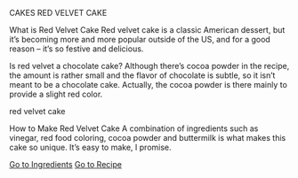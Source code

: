 CAKES
RED VELVET CAKE


What is Red Velvet Cake
Red velvet cake is a classic American dessert, but it’s becoming more and more popular outside of the US, and for a good reason – it’s so festive and delicious.

Is red velvet a chocolate cake? Although there’s cocoa powder in the recipe, the amount is rather small and the flavor of chocolate is subtle, so it isn’t meant to be a chocolate cake. Actually, the cocoa powder is there mainly to provide a slight red color.

red velvet cake

How to Make Red Velvet Cake
A combination of ingredients such as vinegar, red food coloring, cocoa powder and buttermilk is what makes this cake so unique. It’s easy to make, I promise.

[Go to Ingredients](ingredients.md)
[Go to Recipe](recipe.md)
